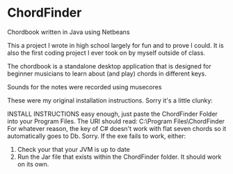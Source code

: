 # ChordFinder
Chordbook written in Java using Netbeans

This a project I wrote in high school largely for fun and to prove I could.
It is also the first coding project I ever took on by myself outside of class.

The chordbook is a standalone desktop application that is designed for beginner musicians 
to learn about (and play) chords in different keys.

Sounds for the notes were recorded using musecores

These were my original installation instructions. Sorry it's a little clunky:

INSTALL INSTRUCTIONS
easy enough, just paste the ChordFinder Folder into your Program Files. The URI should read:
C:\Program Files\ChordFinder
For whatever reason, the key of C# doesn't work with flat seven chords so it automatically goes to Db. 
Sorry.
If the exe fails to work, either:
1) Check your that your JVM is up to date
2) Run the Jar file that exists within the ChordFinder folder. It should work on its own.
